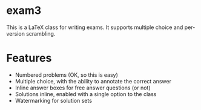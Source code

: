 # exam3
This is a LaTeX class for writing exams.  It supports multiple choice and per-version scrambling.

# Features
* Numbered problems (OK, so this is easy)
* Multiple choice, with the ability to annotate the correct answer
* Inline answer boxes for free answer questions (or not)
* Solutions inline, enabled with a single option to the class
* Watermarking for solution sets
